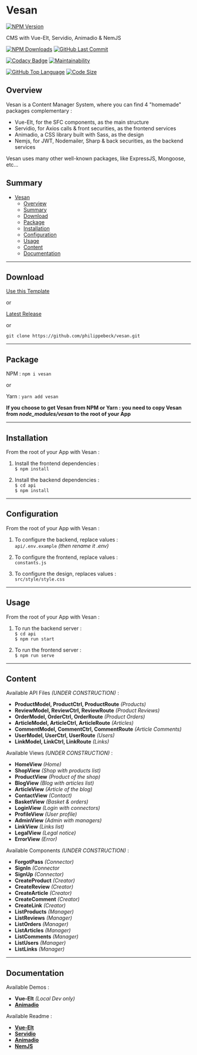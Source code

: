 # Vesan 
[![NPM Version](https://badgen.net/npm/v/vesan)](https://www.npmjs.com/package/vesan)

CMS with Vue-Elt, Servidio, Animadio & NemJS

[![NPM Downloads](https://badgen.net/npm/dt/vesan)](https://www.npmjs.com/package/vesan)
[![GitHub Last Commit](https://badgen.net/github/last-commit/philippebeck/vesan)](https://github.com/philippebeck/vesan/commits/master)

[![Codacy Badge](https://app.codacy.com/project/badge/Grade/cfde730eaf0f48a587afc8b95a2ac119)](https://www.codacy.com/gh/philippebeck/vesan/dashboard)
[![Maintainability](https://api.codeclimate.com/v1/badges/b57960e85b431ab740e3/maintainability)](https://codeclimate.com/github/philippebeck/vesan/maintainability)

[![GitHub Top Language](https://img.shields.io/github/languages/top/philippebeck/vesan)](https://github.com/philippebeck/vesan)
[![Code Size](https://img.shields.io/github/languages/code-size/philippebeck/vesan)](https://github.com/philippebeck/vesan/tree/master)

## Overview

Vesan is a Content Manager System, where you can find 4 "homemade" packages complementary :
-  Vue-Elt, for the SFC components, as the main structure  
-  Servidio, for Axios calls & front securities, as the frontend services  
-  Animadio, a CSS library built with Sass, as the design  
-  Nemjs, for JWT, Nodemailer, Sharp & back securities, as the backend services  

Vesan uses many other well-known packages, like ExpressJS, Mongoose, etc...

## Summary

- [Vesan](#vesan)
  - [Overview](#overview)
  - [Summary](#summary)
  - [Download](#download)
  - [Package](#package)
  - [Installation](#installation)
  - [Configuration](#configuration)
  - [Usage](#usage)
  - [Content](#content)
  - [Documentation](#documentation)

---

## Download

[Use this Template](https://github.com/philippebeck/vesan/generate)  

or

[Latest Release](https://github.com/philippebeck/vesan/releases)  

or

`git clone https://github.com/philippebeck/vesan.git`  
  
---

## Package

NPM : `npm i vesan`  

or

Yarn : `yarn add vesan`  

**If you choose to get Vesan from NPM or Yarn : you need to copy Vesan from *node_modules/vesan* to the root of your App**

---

## Installation

From the root of your App with Vesan :  

1. Install the frontend dependencies :  
`$ npm install`  

2. Install the backend dependencies :  
`$ cd api`  
`$ npm install`  

---

## Configuration

From the root of your App with Vesan :  

1. To configure the backend, replace values :  
`api/.env.example` *(then rename it .env)*

1. To configure the frontend, replace values :  
`constants.js`

1. To configure the design, replaces values :  
`src/style/style.css`

---

## Usage

From the root of your App with Vesan :  

1. To run the backend server :  
`$ cd api`  
`$ npm run start`  

2. To run the frontend server :  
`$ npm run serve`  

---

## Content

Available API Files *(UNDER CONSTRUCTION)* :
-   **ProductModel, ProductCtrl, ProductRoute** *(Products)*  
-   **ReviewModel, ReviewCtrl, ReviewRoute** *(Product Reviews)*  
-   **OrderModel, OrderCtrl, OrderRoute** *(Product Orders)*  
-   **ArticleModel, ArticleCtrl, ArticleRoute** *(Articles)*  
-   **CommentModel, CommentCtrl, CommentRoute** *(Article Comments)*  
-   **UserModel, UserCtrl, UserRoute** *(Users)*  
-   **LinkModel, LinkCtrl, LinkRoute** *(Links)*  

Available Views *(UNDER CONSTRUCTION)* :  
-   **HomeView** *(Home)*  
-   **ShopView** *(Shop with products list)*  
-   **ProductView** *(Product of the shop)*  
-   **BlogView** *(Blog with articles list)*  
-   **ArticleView** *(Article of the blog)*  
-   **ContactView** *(Contact)*  
-   **BasketView** *(Basket & orders)*  
-   **LoginView** *(Login with connectors)*  
-   **ProfileView** *(User profile)*  
-   **AdminView** *(Admin with managers)*  
-   **LinkView** *(Links list)*  
-   **LegalView** *(Legal notice)*  
-   **ErrorView** *(Error)*  

Available Components *(UNDER CONSTRUCTION)* :  
-   **ForgotPass** *(Connector)*  
-   **SignIn** *(Connector*  
-   **SignUp** *(Connector)*  
-   **CreateProduct** *(Creator)*  
-   **CreateReview** *(Creator)*  
-   **CreateArticle** *(Creator)*  
-   **CreateComment** *(Creator)*  
-   **CreateLink** *(Creator)*  
-   **ListProducts** *(Manager)*  
-   **ListReviews** *(Manager)*  
-   **ListOrders** *(Manager)*  
-   **ListArticles** *(Manager)*  
-   **ListComments** *(Manager)*  
-   **ListUsers** *(Manager)*  
-   **ListLinks** *(Manager)*  

---

## Documentation

Available Demos :
-   **Vue-Elt** *(Local Dev only)*  
-   [**Animadio**](https://philippebeck.github.io/animadio)  

Available Readme :  
-   [**Vue-Elt**](https://github.com/philippebeck/vue-elt)  
-   [**Servidio**](https://github.com/philippebeck/servidio)  
-   [**Animadio**](https://github.com/philippebeck/animadio)  
-   [**NemJS**](https://github.com/philippebeck/nemjs)  
